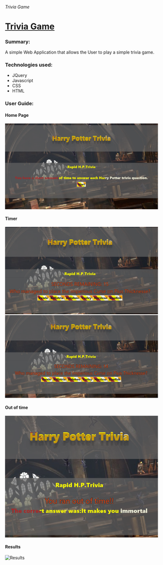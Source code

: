 ###### Trivia Game
# [Trivia Game](https://angel2367716.github.io/TriviaGame/)

### Summary:
A simple Web Application that allows the User to play a simple trivia game. 

### Technologies used:
* JQuery
* Javascript
* CSS
* HTML

### User Guide:

#### Home Page

![Home Page](assets/images/hp-start.PNG)




#### Timer

![Timer](assets/images/hp-timer-15.PNG)
![Timer](assets/images/hp-timer-14.PNG)




#### Out of time

![Out of time](assets/images/hp-out-of-time.PNG)




#### Results

![Results](assets/images/results.PNG)


